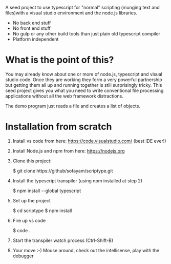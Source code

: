 

A seed project to use typescript for "normal" scripting (munging text and files)with a visual studio environment and the node.js libraries.


* No back end stuff 
* No front end stuff
* No gulp or any other build tools than just plain old typescript compiler
* Platform independent 


# What is the point of this?

You may already know about one or more of node.js, typescript and visual studio code. Once they are working they form a very powerful partnership but getting them all up and running together is still surprisingly tricky. This seed project gives you what you need to write conventional file processing applications without all the web framework distractions. 

The demo program just reads a file and creates a list of objects.

# Installation from scratch

1) Install vs code from here: https://code.visualstudio.com/
(best IDE ever!)

2) Install Node.js and npm from here:
https://nodejs.org

3) Clone this project:

   $ git clone https://github/sofayam/scriptype.git

4) Install the typescript transpiler (using npm installed at step 2)

   $ npm install --global typescript

5) Set up the project

   $ cd scriptype
   $ npm install

6) Fire up vs code

   $ code .

7) Start the transpiler watch process (Ctrl-Shift-B)

8) Your move :-) Mouse around, check out the intellisense, play with the debugger


